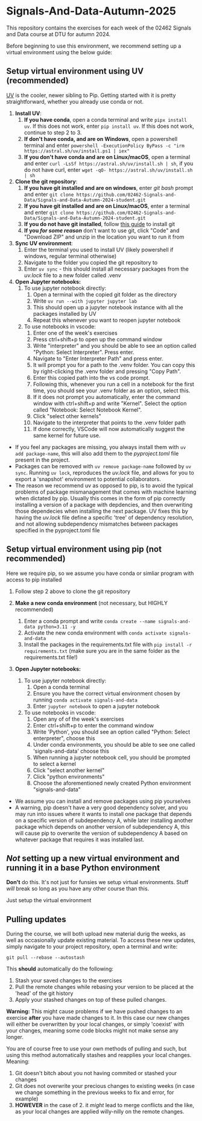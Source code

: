 # Signals-And-Data-Autumn-2025
This repository contains the exercises for each week of the 02462 Signals and Data course at DTU for autumn 2024. 

Before beginning to use this environment, we recommend setting up a virtual environment using the below guide:

## Setup virtual environment using UV (recommended)

[UV](https://docs.astral.sh/uv/) is the cooler, newer sibling to Pip. Getting started with it is pretty straightforward, whether you already use conda or not.

1. **Install UV**:
   1. **If you have conda**, open a conda terminal and write `pipx install uv`. If this does not work, enter `pip install uv`. If this does not work, continue to step 2 to 3.
   2. **If don't have conda, and are on Windows**, open a powershell terminal and enter `powershell -ExecutionPolicy ByPass -c "irm https://astral.sh/uv/install.ps1 | iex"`
   3. **If you don't have conda and are on Linux/macOS**, open a terminal and enter `curl -LsSf https://astral.sh/uv/install.sh | sh`, if you do not have curl, enter `wget -qO- https://astral.sh/uv/install.sh | sh`
2. **Clone the git repository**:
   1.  **If you have git installed and are on windows**, enter *git bash* prompt and enter `git clone https://github.com/02462-Signals-and-Data/Signals-and-Data-Autumn-2024-student.git`
   2.  **If you have git installed and are on Linux/macOS**, enter a terminal and enter `git clone https://github.com/02462-Signals-and-Data/Signals-and-Data-Autumn-2024-student.git`
   3.  **If you do not have git installed**, follow [this guide](https://git-scm.com/downloads) to install git
   4.  **If you *for some reason*** don't want to use git, click "Code" and "Download ZIP" and unzip in the location you want to run it from
3.  **Sync UV environment**:
    1.  Enter the terminal you used to install UV (likely powershell if windows, regular terminal otherwise)
    2.  Navigate to the folder you copied the git repository to
    3.  Enter `uv sync` - this should install all necessary packages from the *uv.lock* file to a new folder called .venv
4.  **Open Jupyter notebooks:**
    1.  To use jupyter notebook directly:
        1.  Open a terminal with the copied git folder as the directory 
        2.  Write `uv run --with jupyter jupyter lab`
        3.  This should open up a jupyter notebook instance with all the packages installed by UV
        4.  Repeat this whenever you want to reopen jupyter notebook
    2.  To use notebooks in vscode:
        1.   Enter one of the week's exercises
        2.   Press ctrl+shift+p to open up the command window
        3.   Write "interpreter" and you should be able to see an option called "Python: Select Interpreter". Press enter.
        4.   Navigate to "Enter Interpreter Path" and press enter. 
        5.   It will prompt you for a path to the .venv folder. You can copy this by right-clicking the .venv folder and pressing "Copy Path".
        6.   Enter this copied path into the vs code prompt.
        7.   Following this, whenever you run a cell in a notebook for the first time, you should see your .venv folder as an option, select this.
        8.   If it does not prompt you automatically, enter the command window with ctrl+shift+p and write "Kernel". Select the option called "Notebook: Select Notebook Kernel".
        9.   Click "select other kernels"
        10.  Navigate to the interpreter that points to the .venv folder path
        11.  If done correctly, VSCode will now automatically suggest the same kernel for future use.

- If you feel any packages are missing, you always install them with `uv add package-name`, this will also add them to the *pyproject.toml* file present in the project. 
- Packages can be removed with `uv remove package-name` followed by `uv sync`. Running `uv lock`, reproduces the *uv.lock* file, and allows for you to export a 'snapshot' environment to potential collaborators.
- The reason we recommend uv as opposed to pip, is to avoid the typical problems of package mismanagement that comes with machine learning when dictated by pip. Usually this comes in the form of pip correctly installing a version of a package with depdencies, and then overwriting those dependecies when installing the next package. UV fixes this by having the *uv.lock* file define a specific 'tree' of dependency resolution, and not allowing subdependency mismatches between packages specified in the pyproject.toml file

## Setup virtual environment using pip (not recommended)

Here we require pip, so we assume you have conda or simliar program with access to pip installed

1. Follow step 2 above to clone the git repository

2. **Make a new conda environment** (not necessary, but HIGHLY recommended)
   1. Enter a conda prompt and write `conda create --name signals-and-data python=3.11 -y`
   2. Activate the new conda environment with `conda activate signals-and-data`
   3. Install the packages in the requirements.txt file with `pip install -r requirements.txt` (make sure you are in the same folder as the requirements.txt file!)
3. **Open Jupyter notebooks:**
   1. To use jupyter notebook directly:
      1. Open a conda terminal
      2. Ensure you have the correct virtual environment chosen by running `conda activate signals-and-data`
      3. Enter `jupyter notebook` to open a jupyter notebook
   2. To use notebooks in vscode:
      1. Open any of of the week's exercises
      2. Enter ctrl+shift+p to enter the command window
      3. Write 'Python', you should see an option called "Python: Select enterpreter", choose this
      4. Under conda environments, you should be able to see one called 'signals-and-data' choose this
      5. When running a jupyter notebook cell, you should be prompted to select a kernel
      6. Click "select another kernel"
      7. Click "python environments"
      8. Choose the aforementioned newly created Python environment "signals-and-data"
  
- We assume you can install and remove packages using pip yourselves
- A warning, pip doesn't have a very good dependency solver, and you may run into issues where it wants to install one package that depends on a specific version of subdependency A, while later installing another package which depends on another version of subdependency A, this will cause pip to overwrite the version of subdependency A based on whatever package that requires it was installed last. 

## *Not* setting up a new virtual environment and running it in a base Python environment

**Don't** do this. It's not just for funsies we setup virtual environments. Stuff *will* break so long as you have any other course than this.

Just setup the virtual environment

## Pulling updates

During the course, we will both upload new material durig the weeks, as well as occasionally update existing material. To access these new updates, simply navigate to your project repository, open a terminal and write:

```git pull --rebase --autostash```

This **should** automatically do the following:

1. Stash your saved changes to the exercises
2. Pull the remote changes while rebasing your version to be placed at the 'head' of the git history
3. Apply your stashed changes on top of these pulled changes.

**Warning:** This might cause problems if we have pushed changes to an exercise **after** you have made changes to it. In this case our new changes will either be overwritten by your local changes, or simply 'coexist' with your changes, meaning some code blocks might not make sense any longer. 

You are of course free to use your own methods of pulling and such, but using this method automatically stashes and reapplies your local changes. Meaning:

1. Git doesn't bitch about you not having commited or stashed your changes
2. Git does not overwrite your precious changes to existing weeks (in case we change something in the previous weeks to fix and error, for example)
3. **HOWEVER** in the case of 2. it *might* lead to merge conflicts and the like, as your local changes are applied willy-nilly on the remote changes.

